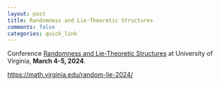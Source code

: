 ```yaml
---
layout: post
title: Randomness and Lie-Theoretic Structures
comments: false
categories: quick_link 
---
```


<div>Conference <a href="https://math.virginia.edu/random-lie-2024/">Randomness and Lie-Theoretic Structures</a> at University of Virginia, <b>March 4-5, 2024</b>.</div>




https://math.virginia.edu/random-lie-2024/